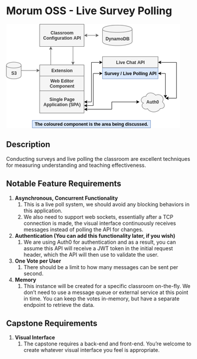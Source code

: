 # Morum OSS - Live Survey Polling

![morum oss project components](./morumoss.png "Morum OSS Project Components")

## Description

Conducting surveys and live polling the classroom are excellent techniques for measuring understanding and teaching effectiveness.

## Notable Feature Requirements

1.	**Asynchronous, Concurrent Functionality**
    1.	This is a live poll system, we should avoid any blocking behaviors in this application.
    2.	We also need to support web sockets, essentially after a TCP connection is made, the visual interface continuously receives messages instead of polling the API for changes.
2.	**Authentication (You can add this functionality later, if you wish)**
    1.	We are using Auth0 for authentication and as a result, you can assume this API will receive a JWT token in the initial request header, which the API will then use to validate the user.
3.	**One Vote per User**
    1.	There should be a limit to how many messages can be sent per second.
4.	**Memory**
    1.	This instance will be created for a specific classroom on-the-fly. We don’t need to use a message queue or external service at this point in time. You can keep the votes in-memory, but have a separate endpoint to retrieve the data.

## Capstone Requirements

1.	**Visual Interface**
    1.	The capstone requires a back-end and front-end. You’re welcome to create whatever visual interface you feel is appropriate.
 
